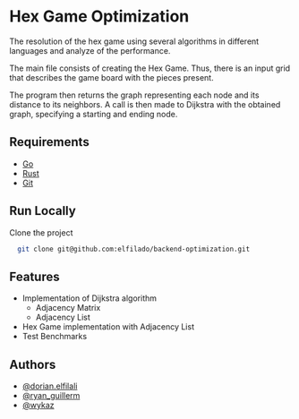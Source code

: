 # Hex Game Optimization

The resolution of the hex game using several algorithms in different languages and analyze of the performance.

The main file consists of creating the Hex Game. Thus, there is an input grid that describes the game board with the pieces present.

The program then returns the graph representing each node and its distance to its neighbors. A call is then made to Dijkstra with the obtained graph, specifying a starting and ending node.


## Requirements

 - [Go](https://go.dev/doc/install) 
 - [Rust](https://www.rust-lang.org/tools/install)
 - [Git](https://git-scm.com/book/fr/v2/D%C3%A9marrage-rapide-Installation-de-Git)



## Run Locally

Clone the project

```bash
  git clone git@github.com:elfilado/backend-optimization.git
```



## Features

- Implementation of Dijkstra algorithm
    - Adjacency Matrix
    - Adjacency List
- Hex Game implementation with Adjacency List
- Test Benchmarks

## Authors

- [@dorian.elfilali](https://gitlab.com/dorian.elfilali)
- [@ryan_guillerm](https://gitlab.com/le_soldat_ryan)
- [@wykaz](https://github.com/wykaz)